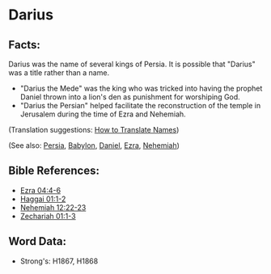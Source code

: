 # Darius #

## Facts: ##

Darius was the name of several kings of Persia. It is possible that "Darius" was a title rather than a name.

* "Darius the Mede" was the king who was tricked into having the prophet Daniel thrown into a lion's den as punishment for worshiping God.
* "Darius the Persian" helped facilitate the reconstruction of the temple in Jerusalem during the time of Ezra and Nehemiah.

(Translation suggestions: [How to Translate Names](rc://en/ta/man/translate/translate-names))

(See also: [Persia](../names/persia.md), [Babylon](../names/babylon.md), [Daniel](../names/daniel.md), [Ezra](../names/ezra.md), [Nehemiah](../names/nehemiah.md))

## Bible References: ##

* [Ezra 04:4-6](rc://en/tn/help/ezr/04/04)
* [Haggai 01:1-2](rc://en/tn/help/hag/01/01)
* [Nehemiah 12:22-23](rc://en/tn/help/neh/12/22)
* [Zechariah 01:1-3](rc://en/tn/help/zec/01/01)

## Word Data: ##

* Strong's: H1867, H1868

